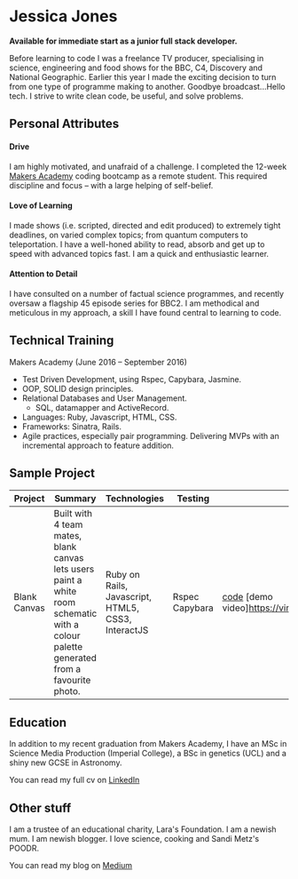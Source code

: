 # Jessica Jones

**Available for immediate start as a junior full stack developer.**

Before learning to code I was a freelance TV producer, specialising in science, engineering and food shows for the BBC, C4, Discovery and National Geographic. Earlier this year I made the exciting decision to turn from one type of programme making to another. Goodbye broadcast...Hello tech.  I strive to write clean code, be useful, and solve problems.

## Personal Attributes

#### Drive
I am highly motivated, and unafraid of a challenge. I completed the 12-week [Makers Academy](www.makersacademy.co.uk) coding bootcamp as a remote student. This required discipline and focus – with a large helping of self-belief.

#### Love of Learning
I made shows (i.e. scripted, directed and edit produced) to extremely tight deadlines, on varied complex topics; from quantum computers to teleportation. I have a well-honed ability to read, absorb and get up to speed with advanced topics fast. I am a quick and enthusiastic learner.

#### Attention to Detail
I have consulted on a number of factual science programmes, and recently oversaw a flagship 45 episode series for BBC2. I am methodical and meticulous in my approach, a skill I have found central to learning to code.

## Technical Training
Makers Academy (June 2016 – September 2016)
- Test Driven Development, using Rspec, Capybara, Jasmine.
- OOP, SOLID design principles.
- Relational Databases and User Management.
  - SQL, datamapper and ActiveRecord.
- Languages: Ruby, Javascript, HTML, CSS.
- Frameworks: Sinatra, Rails.
- Agile practices, especially pair programming.
Delivering MVPs with an incremental approach to feature addition.

## Sample Project

Project| Summary |Technologies| Testing |Links
 ------|--------|--------      |--------|----
 Blank Canvas|Built with 4 team mates, blank canvas lets users paint a white room schematic with a colour palette generated from a favourite photo.| Ruby on Rails, Javascript, HTML5, CSS3, InteractJS|Rspec Capybara| [code](https://github.com/hannako/blank_canvas) [demo video]https://vimeo.com/183908628


## Education
In addition to my recent graduation from Makers Academy, I have an MSc in Science Media Production (Imperial College), a BSc in genetics (UCL) and a shiny new GCSE in Astronomy.

You can read my full cv on [LinkedIn](https://uk.linkedin.com/in/jessicajonespd)

## Other stuff
I am a trustee of an educational charity, Lara's Foundation. I am a newish mum. I am newish blogger. I love science, cooking and Sandi Metz's POODR.

You can read my blog on [Medium](https://medium.com/jess-jones-blogs-makers)

